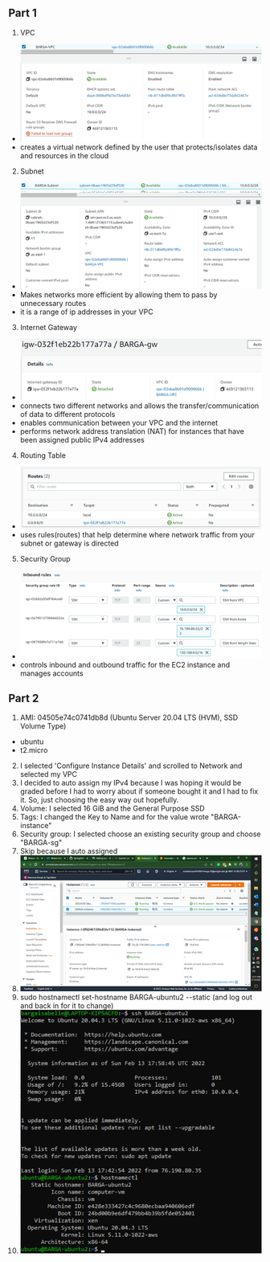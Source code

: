 ## Part 1
1. VPC
  - ![vpc screenshot](images/vpc.png/)
  - creates a virtual network defined by the user that protects/isolates data and resources in the cloud
  
2. Subnet
  - ![subnet screenshot](images/subnet.png/)
  - Makes networks more efficient by allowing them to pass by unnecessary routes
  - it is a range of ip addresses in your VPC
  
3. Internet Gateway
  - ![internet gateway screenshot](images/gw.png/)
  - connects two different networks and allows the transfer/communication of data to different protocols
  - enables communication between your VPC and the internet
  - performs network address translation (NAT) for instances that have been assigned public IPv4 addresses
  
4. Routing Table
  - ![route table screenshot](images/routetab.png/)
  - uses rules(routes) that help determine where network traffic from your subnet or gateway is directed
  
5. Security Group
  - ![security group screenshot](images/secgroup.png/)
  - controls inbound and outbound traffic for the EC2 instance and manages accounts
  
## Part 2
1. AMI: 04505e74c0741db8d (Ubuntu Server 20.04 LTS (HVM), SSD Volume Type)
  - ubuntu
- t2.micro
2. I selected 'Configure Instance Details' and scrolled to Network and selected my VPC
3. I decided to auto assign my IPv4 because I was hoping it would be graded before I had to worry about
  if someone bought it and I had to fix it. So, just choosing the easy way out hopefully.
4. Volume: I selected 16 GiB and the General Purpose SSD
5. Tags: I changed the Key to Name and for the value wrote "BARGA-instance"
6. Security group: I selected choose an existing security group and choose "BARGA-sg"
7. Skip because I auto assigned
8. ![instance screenshot](images/instance.png/)
9. sudo hostnamectl set-hostname BARGA-ubuntu2 --static (and log out and back in for it to change)
10. ![ssh screenshot](images/hostname.png/)
